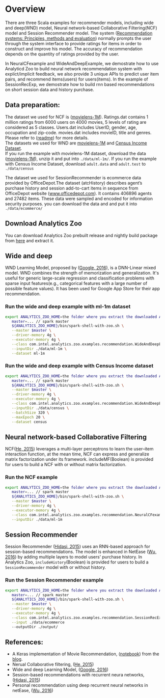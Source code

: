 # Overview

There are three Scala examples for recommender models, including wide and deep(WND) model, Neural network-based Collaborative Filtering(NCF) model and Session Recommender model.
The system ([Recommendation systems: Principles, methods and evaluation](http://www.sciencedirect.com/science/article/pii/S1110866515000341)) normally prompts the user through the system interface to provide ratings for items in order to construct and improve his model. The accuracy of recommendation depends on the quantity of ratings provided by the user.  

In NeuralCFexample and WideAndDeepExample, we demostrate how to use Analyticd Zoo to build neural network recommendation system with explict/implicit feedback, we also provide 3 unique APIs to predict user item pairs, and recommend items(users) for users(items). In the example of SessionRecExp, we demostrate how to build rnn based recommendations on short session data and history purchase.

## Data preparation: 
   The dataset we used for NCF is ([movielens-1M](https://grouplens.org/datasets/movielens/1m/)). Ratings.dat contains 1 million ratings from 6000 users on 4000 movies, 5 levels of rating are considered as 5 classes. Users.dat includes UserID, gender, age, occupation and zip-code. movies.dat includes movieID, title and genres. Please refer to ([readme](http://files.grouplens.org/datasets/movielens/ml-1m-README.txt)) for more details.  
   The datasets we used for WND are [movielens-1M](https://grouplens.org/datasets/movielens/1m/) and [Census Income Dataset](https://archive.ics.uci.edu/ml/datasets/Census+Income).  
   If you run the example with movielens-1M dataset, download the data ([movielens-1M](https://grouplens.org/datasets/movielens/1m/)), unzip it and put into `./data/ml-1m/`. If you run the example with Census Income Dataset, download `adult.data` and `adult.test` to `./data/census`
   
   The dataset we used for SessionRecommender is ecommerce data provided by OfficeDepot.The dataset (atcHistory) describes agent’s purchase history and session add-to-cart items in sequence from OfficeDepot website (www.officedepot.com). It contains 406896 agents and 27482 items. These data were sampled and encoded for information security purposes. you can download the data and and put it into `./data/ecommerce/`

## Download Analytics Zoo
   You can download Analytics Zoo prebuilt release and nightly build package from [here](https://analytics-zoo.github.io/master/#release-download/) and extract it.

## Wide and deep
   WND Learning Model, proposed by ([Google, 2016](https://arxiv.org/pdf/1606.07792.pdf)), is a DNN-Linear mixed model. WND combines the strength of memorization and generalization. It's useful for generic large-scale regression and classification problems with sparse input features(e.g., categorical features with a large number of possible feature values). It has been used for Google App Store for their app recommendation.
### Run the wide and deep example with ml-1m dataset
``` bash
export ANALYTICS_ZOO_HOME=the folder where you extract the downloaded Analytics Zoo zip package
   master=... // spark master
   ${ANALYTICS_ZOO_HOME}/bin/spark-shell-with-zoo.sh \
   --master $master \
   --driver-memory 4g \
   --executor-memory 4g \
   --class com.intel.analytics.zoo.examples.recommendation.WideAndDeepExample \
   --inputDir ./data/ml-1m \
   --dataset ml-1m
```

### Run the wide and deep example with Census Income dataset
``` bash
export ANALYTICS_ZOO_HOME=the folder where you extract the downloaded Analytics Zoo zip package
   master=... // spark master
   ${ANALYTICS_ZOO_HOME}/bin/spark-shell-with-zoo.sh \
   --master $master \
   --driver-memory 4g \
   --executor-memory 4g \
   --class com.intel.analytics.zoo.examples.recommendation.WideAndDeepExample \
   --inputDir ./data/census \
   --batchSize 320 \
   --maxEpoch 20 \
   --dataset census
```


## Neural network-based Collaborative Filtering
   NCF([He, 2015](https://www.comp.nus.edu.sg/~xiangnan/papers/ncf.pdf)) leverages a multi-layer perceptrons to learn the user–item interaction function, at the mean time, NCF can express and generalize matrix factorization under its framework. includeMF(Boolean) is provided for users to build a NCF with or without matrix factorization. 
### Run the NCF example
``` bash
export ANALYTICS_ZOO_HOME=the folder where you extract the downloaded Analytics Zoo zip package
   master=... // spark master
   ${ANALYTICS_ZOO_HOME}/bin/spark-shell-with-zoo.sh \
   --master $master \
   --driver-memory 4g \
   --executor-memory 4g \
   --class com.intel.analytics.zoo.examples.recommendation.NeuralCFexample \
   --inputDir ./data/ml-1m 
```


## Session Recommender
   Session Recommender ([Hidasi, 2015](https://arxiv.org/pdf/1511.06939.pdf)) uses an RNN-based approach for session-based recommendations. The model is enhanced in NetEase ([Wu, 2016](https://ieeexplore.ieee.org/document/7498326)) by adding multiple layers to model users' purchase history. In Analytics Zoo, `includeHistory`(Boolean) is provided for users to build a `SessionRecommender` model with or without history. 
### Run the Session Recommender example
``` bash
export ANALYTICS_ZOO_HOME=the folder where you extract the downloaded Analytics Zoo zip package
   master=... // spark master
   ${ANALYTICS_ZOO_HOME}/bin/spark-shell-with-zoo.sh \
   --master $master \
   --driver-memory 4g \
   --executor-memory 4g \
   --class com.intel.analytics.zoo.examples.recommendation.SessionRecExp \
   --input ./data/ecommerce
   --outputDir ./output/
```
## References: 
* A Keras implementation of Movie Recommendation, ([notebook](https://github.com/ririw/ririw.github.io/blob/master/assets/Recommending%20movies.ipynb)) from the [blog](http://blog.richardweiss.org/2016/09/25/movie-embeddings.html).
* Nerual Collaborative filtering, ([He, 2015](https://www.comp.nus.edu.sg/~xiangnan/papers/ncf.pdf))
* Wide and deep Learning Model, ([Google, 2016](https://arxiv.org/pdf/1606.07792.pdf))
* Session-based recommendations with recurrent neura networks, ([Hidasi, 2015](https://arxiv.org/pdf/1511.06939.pdf))
* Personal recommendation using deep recurrent neural networks in netEase, ([Wu, 2016](https://ieeexplore.ieee.org/document/7498326))